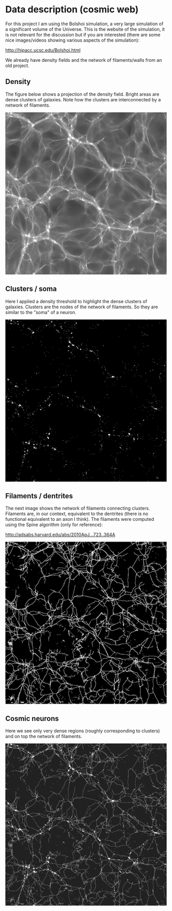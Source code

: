 # Data description (cosmic web)

For this project I am using the Bolshoi simulation, a very large simulation of a significant volume of the Universe. This is the website of the simulation, it is not relevant for the discussion but if you are interested (there are some nice images/videos showing various aspects of the simulation):

http://hipacc.ucsc.edu/Bolshoi.html

We already have density fields and the network of filaments/walls from an old project.

## Density
The figure below shows a projection of the density field. Bright areas are dense clusters of galaxies. Note how the clusters are interconnected by a network of filaments.

![picture](images/bolshoi_test_0_density.png)


## Clusters / soma
Here I applied a density threshold to highlight the dense clusters of galaxies. Clusters are the nodes of the network of filaments. So they are similar to the "soma" of a neuron.

![picture](images/bolshoi_test_0_density_delta_GE_300.png)

## Filaments / dentrites
The next image shows the network of filaments connecting clusters. Filaments are, in our context, equivalent to the dentrites (there is no functional equivalent to an axon I think). The filaments were computed using the Spine algorithm (only for reference):

http://adsabs.harvard.edu/abs/2010ApJ...723..364A

![picture](images/bolshoi_test_0_filaments.png)

## Cosmic neurons
Here we see only very dense regions (roughly corresponding to clusters) and on top the network of filaments.

![picture](images/bolshoi_test_0_neurons.png)
